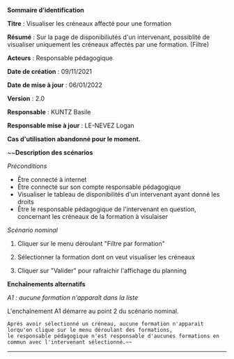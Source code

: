 **Sommaire d’identification**

  **Titre** : Visualiser les créneaux affecté pour une formation

  **Résumé** : Sur la page de disponibiliutés d'un intervenant, possiblité de visualiser uniquement les créneaux affectés par une formation. (Filtre)

  **Acteurs** : Responsable pédagogique

  **Date de création** : 09/11/2021

  **Date de mise à jour**  : 06/01/2022

  **Version** : 2.0

  **Responsable** : KUNTZ Basile

  **Responsable mise à jour** : LE-NEVEZ Logan

**Cas d'utilisation abandonné pour le moment.**

~~**Description des scénarios**

*Préconditions*

- Être connecté à internet
- Être connecté sur son compte responsable pédagogique
- Visualiser le tableau de disponibilités d'un intervenant ayant donné les droits
- Être le responsable pédagogique de l'intervenant en question, concernant les créneaux de la formation à visulaiser

*Scénario nominal*

1. Cliquer sur le menu déroulant "Filtre par formation"

2. Sélectionner la formation dont on veut visualiser les créneaux

3. Cliquer sur "Valider" pour rafraichir l'affichage du planning



**Enchaînements alternatifs**

*A1 : aucune formation n'apparaît dans la liste*

L'enchaînement A1 démarre au point 2 du scénario nominal.

    Après avoir sélectionné un créneau, aucune formation n'apparait lorqu'on clique sur le menu déroulant des formations,
    le responsable pédagogique n'est responsable d'aucunes formations en commun avec l'intervenant sélectionné.~~
-----------------------------------------------------------
